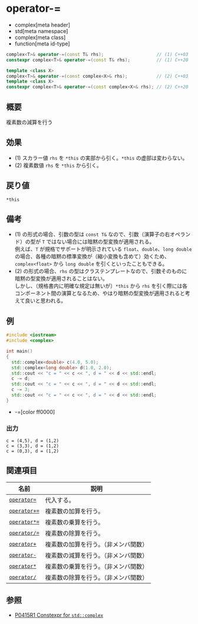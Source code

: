 # operator-=
* complex[meta header]
* std[meta namespace]
* complex[meta class]
* function[meta id-type]

```cpp
complex<T>& operator-=(const T& rhs);                    // (1) C++03
constexpr complex<T>& operator-=(const T& rhs);          // (1) C++20

template <class X>
complex<T>& operator-=(const complex<X>& rhs);           // (2) C++03
template <class X>
constexpr complex<T>& operator-=(const complex<X>& rhs); // (2) C++20
```

## 概要
複素数の減算を行う


## 効果
- (1) スカラー値 `rhs` を `*this` の実部から引く。`*this` の虚部は変わらない。
- (2) 複素数値 `rhs` を `*this` から引く。


## 戻り値
`*this`


## 備考
- (1) の形式の場合、引数の型は `const T&` なので、引数（演算子の右オペランド）の型が `T` ではない場合には暗黙の型変換が適用される。  
例えば、`T` が規格でサポートが明示されている `float`、`double`、`long double` の場合、各種の暗黙の標準変換が（縮小変換も含めて）効くため、`complex<float>` から `long double` を引くといったこともできる。
- (2) の形式の場合、`rhs` の型はクラステンプレートなので、引数そのものに暗黙の型変換が適用されることはない。  
しかし、（規格書内に明確な規定は無いが）`*this` から `rhs` を引く際には各コンポーネント間の演算となるため、やはり暗黙の型変換が適用されると考えて良いと思われる。


## 例
```cpp example
#include <iostream>
#include <complex>

int main()
{
  std::complex<double> c(4.0, 5.0);
  std::complex<long double> d(1.0, 2.0);
  std::cout << "c = " << c << ", d = " << d << std::endl;
  c -= d;
  std::cout << "c = " << c << ", d = " << d << std::endl;
  c -= 3;
  std::cout << "c = " << c << ", d = " << d << std::endl;
}
```
* -=[color ff0000]

### 出力
```
c = (4,5), d = (1,2)
c = (3,3), d = (1,2)
c = (0,3), d = (1,2)
```


## 関連項目
| 名前                                  | 説明                                 |
|---------------------------------------|--------------------------------------|
| [`operator=`](op_assign.md)           | 代入する。                           |
| [`operator+=`](op_plus_assign.md)     | 複素数の加算を行う。                 |
| [`operator*=`](op_multiply_assign.md) | 複素数の乗算を行う。                 |
| [`operator/=`](op_divide_assign.md)   | 複素数の除算を行う。                 |
| [`operator+`](op_plus.md)             | 複素数の加算を行う。（非メンバ関数） |
| [`operator-`](op_minus.md)            | 複素数の減算を行う。（非メンバ関数） |
| [`operator*`](op_multiply.md)         | 複素数の乗算を行う。（非メンバ関数） |
| [`operator/`](op_divide.md)           | 複素数の除算を行う。（非メンバ関数） |


## 参照
- [P0415R1 Constexpr for `std::complex`](http://www.open-std.org/jtc1/sc22/wg21/docs/papers/2017/p0415r1.html)
